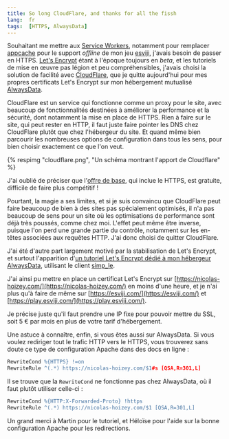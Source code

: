```yaml
---
title: So long CloudFlare, and thanks for all the fissh
lang:  fr
tags:  [HTTPS, AlwaysData]
---
```


Souhaitant me mettre aux [Service Workers](https://developer.mozilla.org/fr/docs/Web/API/Service_Worker_API/Using_Service_Workers), notamment pour remplacer [appcache](https://developer.mozilla.org/fr/docs/Utiliser_Application_Cache) pour le support _offline_ de mon jeu [esviji](https://esviji.com/), j'avais besoin de passer en HTTPS. [Let's Encrypt](https://letsencrypt.org/) étant à l'époque toujours en _beta_, et les tutoriels de mise en œuvre pas légion et peu compréhensibles, j'avais choisi la solution de facilité avec [CloudFlare](https://www.cloudflare.com/), que je quitte aujourd'hui pour mes propres certificats Let's Encrypt sur mon hébergement mutualisé [AlwaysData](https://www.alwaysdata.com/fr/).

CloudFlare est un service qui fonctionne comme un proxy pour le site, avec beaucoup de fonctionnalités destinées à améliorer la performance et la sécurité, dont notamment la mise en place de HTTPS. Rien à faire sur le site, qui peut rester en HTTP, il faut juste faire pointer les DNS chez CloudFlare plutôt que chez l'hébergeur du site. Et quand même bien parcourir les nombreuses options de configuration dans tous les sens, pour bien choisir exactement ce que l'on veut.

{% respimg "cloudflare.png", "Un schéma montrant l'apport de Cloudflare" %}

J'ai oublié de préciser que l'[offre de base](https://www.cloudflare.com/plans/), qui inclue le HTTPS, est gratuite, difficile de faire plus compétitif !

Pourtant, la magie a ses limites, et si je suis convaincu que CloudFlare peut faire beaucoup de bien à des sites pas spécialement optimisés, il n'a pas beaucoup de sens pour un site où les optimisations de performance sont déjà très poussés, comme chez moi. L'effet peut même être inverse, puisque l'on perd une grande partie du contrôle, notamment sur les en-têtes associées aux requêtes HTTP. J'ai donc choisi de quitter CloudFlare.

J'ai été d'autre part largement motivé par la stabilisation de Let's Encrypt, et surtout l'apparition d'[un tutoriel Let's Encrypt dédié à mon hébergeur AlwaysData](http://forum.alwaysdata.com/viewtopic.php?id=4631), utilisant le client [simp_le](https://github.com/kuba/simp_le).

J'ai ainsi pu mettre en place un certificat Let's Encrypt sur [https://nicolas-hoizey.com/](https://nicolas-hoizey.com/) en moins d'une heure, et je n'ai plus qu'à faire de même sur [https://esviji.com/](https://esviji.com/) et [https://play.esviji.com/](https://play.esviji.com/).

Je précise juste qu'il faut prendre une IP fixe pour pouvoir mettre du SSL, soit 5 € par mois en plus de votre tarif d'hébergement.

Une astuce à connaître, enfin, si vous êtes aussi sur AlwaysData. Si vous voulez rediriger tout le trafic HTTP vers le HTTPS, vous trouverez sans doute ce type de configuration Apache dans des docs en ligne :

```apache
RewriteCond %{HTTPS} !=on
RewriteRule ^(.*) https://nicolas-hoizey.com/$1#s [QSA,R=301,L]
```

Il se trouve que la `RewriteCond` ne fonctionne pas chez AlwaysData, où il faut plutôt utiliser celle-ci :

```apache
RewriteCond %{HTTP:X-Forwarded-Proto} !https
RewriteRule ^(.*) https://nicolas-hoizey.com/$1 [QSA,R=301,L]
```

Un grand merci à Martin pour le tutoriel, et Héloïse pour l'aide sur la bonne configuration Apache pour les redirections.
